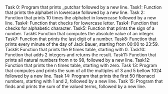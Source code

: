 Task 0: Program that prints _putchar followed by a new line.
Task1: Function that prints the alphabet in lowercase followed by a new line.
Task 2: Function that prints 10 times the alphabet in lowercase followed by a new line.
Task4: Function that checks for lowercase letter.
Task4: Function that checks for alphabetic character.
Task5: Function that prints the sign of a number.
Task6: Function that computes the absolute value of an integer.
Task7: Function that prints the last digit of a number.
Task8: Function that prints every minute of the day of Jack Bauer, starting from 00:00 to 23:59.
Task9: Function that prints the 9 times table, starting with 0.
Task10: Function that adds 2 integers and returns the result.
Task11: Function that prints all natural numbers from n to 98, followed by a new line.
Task12: Function that prints the n times table, starting with zero.
Task 13: Program that computes and prints the sum of all the multiples of 3 and 5 bellow 1024 followed by a new line.
Task 14: Program that prints the first 50 fibonacci numbers, starting with 1 and 2, followed by a new line.
Task 15: Program that finds and prints the sum of the valued terms, followed by a new line.
